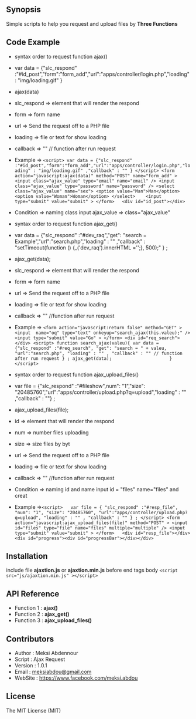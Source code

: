 ## Synopsis
   Simple scripts to help you request and upload files by **Three Functions**
## Code Example
    
* syntax order to request function ajax()
* var data = {"slc_respond" :"#id_post","form":"form_add","url":"apps/controller/login.php","loading" : "img/loading.gif" }
* ajax(data)
* slc_respond => element that will render the respond
* form => form name
* url => Send the request off to a PHP file
* loading => file or text for show loading
* callback => "" // function after run request
* Example => ```<script> var data = {"slc_respond" :"#id_post","form":"form_add","url":"apps/controller/login.php","loading" : "img/loading.gif" ,"callback" : "" } </script>
            <form action="javascript:ajax(data)" method="POST" name="form_add" >
              <input class="ajax_value" type="email" name="email" />
              <input class="ajax_value" type="password" name="password" />
               <select class="ajax_value" name="sex">
                   <option value="Man">Man</option>
                   <option value="Woman">Woman</option>
               </select>   
              <input type="submit" value="submit" >
            </form>  
            <div id="id_post"></div>```
            
* Condition => naming class input ajax_value => class="ajax_value"

* syntax order to request function ajax_get()
* var data = {"slc_respond" :"#dev_raq","get": "search = Example","url":"search.php","loading" : "" ,"callback" : "setTimeout(function () {_('dev_raq').innerHTML ='';}, 500);" } ;
* ajax_get(data);
* slc_respond => element that will render the respond
* form => form name
* url => Send the request off to a PHP file
* loading => file or text for show loading
* callback => "" //function after run request
* Example => ```<form action="javascript:return false" method="GET" >
            <input  name="oq" type="text" onkeyup="search_ajax(this.valeu);" />
              <input type="submit" value="Go" >
            </form>
            <div id="req_search"></div>
            <script>
                   function search_ajax(valeu){
                       var data =
                               {"slc_respond" :"#req_search",
                                "get": "search = " + valeu,
                                 "url":"search.php",
                                 "loading" : "" ,
                                 "callback" : "" // function after run request
                               } ;
                       ajax_get(data);                     
                   }
            </script>```

* syntax order to request function ajax_upload_files()
* var file = {"slc_respond" :"#fileshow",num": "1","size": "20485760","url":"apps/controller/upload.php?q=upload","loading" : "" ,"callback" : ""} ;
* ajax_upload_files(file);
* id  => element that will render the respond
* num => number files uploading
* size => size files by byt
* url => Send the request off to a PHP file
* loading => file or text for show loading
* callback => "" //function after run request
* Condition => naming id and name input id = "files" name="files" and creat <div id="progress"><div id="progressBar"></div></div>
* Example =>```<script>  
                var file =
               {
                   "slc_respond" :"#resp_file",
                   "num": "1",
                   "size": "20485760",
                   "url":"apps/controller/upload.php?q=upload",
                   "loading" : "" ,
                   "callback" : ""
               } ;
           </script>
            <form action="javascript:ajax_upload_files(file)" method="POST" >
              <input id="files" type="file" name="files" multiple="multiple" />
              <input type="submit" value="submit" >
            </form>  
            <div id="resp_file"></div>   
            <div id="progress"><div id="progressBar"></div></div>```

    
## Installation 

   include file **ajaxtion.js** or **ajaxtion.min.js** before end tags body 
   ```<script src="js/ajaxtion.min.js" ></script>```

## API Reference

   * Function 1 : **ajax()**
   * Function 2 : **ajax_get()**
   * Function 3 : **ajax_upload_files()**

## Contributors

  * Author  : Meksi Abdennour
  * Script  : Ajax Request
  * Version : 1.0.1
  * Email   : meksiabdou@gmail.com
  * WebSite : https://www.facebook.com/meksi.abdou
  
## License

   The MIT License (MIT)
   
